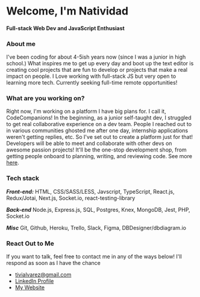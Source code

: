 # Welcome, I'm Natividad
#### Full-stack Web Dev and JavaScript Enthusiast

### About me
I've been coding for about 4-5ish years now (since I was a junior in high school.) What inspires me to get up every day and boot up the text editor
is creating cool projects that are fun to develop or projects that make a real impact on people. I Love working with full-stack JS but very open to learning more tech. Currently seeking full-time remote opportunities!

### What are you working on?
Right now, I'm working on a platform I have big plans for. I call it, CodeCompanions! In the beginning, as a junior self-taught dev, I struggled to get real collaborative experience on a dev team. People I reached out to in various communities ghosted me after one day, internship applications weren't getting replies, etc. So I've set out to create a platform just for that! Developers will be able to meet and collaborate with other devs on awesome passion projects! It'll be the one-stop development shop, from getting people onboard to planning, writing, and reviewing code. See more [here](https://github.com/nati-alvarez/code-companions-reboot "CodeCompanions repository").

### Tech stack

***Front-end:*** HTML, CSS/SASS/LESS, Javscript, TypeScript, React.js, Redux/Jotai, Next.js, Socket.io, react-testing-library

***Back-end*** Node.js, Express.js, SQL, Postgres, Knex, MongoDB, Jest, PHP, Socket.io

***Misc*** Git, Github, Heroku, Trello, Slack, Figma, DBDesigner/dbdiagram.io

### React Out to Me
If you want to talk, feel free to contact me in any of the ways below! I'll respond as soon as I have the chance

- [tivialvarez@gmail.com](mailto:tivialvarez@gmail.com "My email")
- [LinkedIn Profile](https://linkedin.com/in/natividad-alvarez "My LinkedIn")
- [My Website](https://natividad-alvarez.vercel.app "My website")
